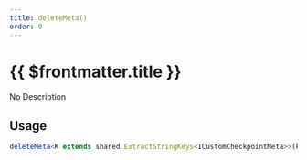 ```yaml
---
title: deleteMeta()
order: 0
---
```


# {{ $frontmatter.title }}

No Description

## Usage

```ts
deleteMeta<K extends shared.ExtractStringKeys<ICustomCheckpointMeta>>(key: K): void;
```

